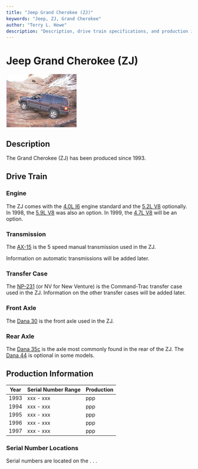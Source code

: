 ```yaml
---
title: "Jeep Grand Cherokee (ZJ)"
keywords: "Jeep, ZJ, Grand Cherokee"
author: "Terry L. Howe"
description: "Description, drive train specifications, and production information for the Jeep Grand Cherokee ZJ"
---
```

# Jeep Grand Cherokee (ZJ)

[![Tom Zehrbach's ZJ in Moab](/images/tomzj_.jpg)](/images/tomzj.jpg) 

## Description

The Grand Cherokee (ZJ) has been produced since 1993. 

## Drive Train

### Engine

The ZJ comes with the [4.0L I6](/engine/factory/amc242.html) engine standard and the [5.2L V8](/engine/factory/d318.html) optionally. In 1998, the [5.9L V8](/engine/factory/d360.html) was also an option. In 1999, the [4.7L V8](/engine/factory/d287.html) will be an option. 

### Transmission

The [AX-15](/transmission/factory/ax15.html) is the 5 speed manual transmission used in the ZJ. 

Information on automatic transmissions will be added later. 

### Transfer Case

The [NP-231](/xfer/factory/np231.html) (or NV for New Venture) is the Command-Trac transfer case used in the ZJ. Information on the other transfer cases will be added later. 

### Front Axle

The [Dana 30](/axle/factory/d30.html) is the front axle used in the ZJ. 

### Rear Axle

The [Dana 35c](/axle/factory/d35c.html) is the axle most commonly found in the rear of the ZJ. The [Dana 44](/axle/factory/d44.html) is optional in some models. 

## Production Information

| Year | Serial Number Range | Production |
|------|---------------------|------------|
| 1993 | xxx - xxx           | ppp        |
| 1994 | xxx - xxx           | ppp        |
| 1995 | xxx - xxx           | ppp        |
| 1996 | xxx - xxx           | ppp        |
| 1997 | xxx - xxx           | ppp        |

### Serial Number Locations

Serial numbers are located on the . . .